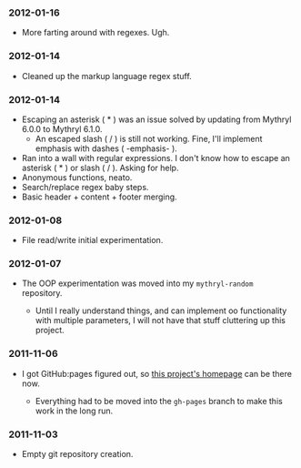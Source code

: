 ### 2012-01-16

  - More farting around with regexes.  Ugh.


### 2012-01-14

  - Cleaned up the markup language regex stuff.


### 2012-01-14

  - Escaping an asterisk ( * ) was an issue solved by updating from Mythryl 6.0.0 to Mythryl 6.1.0.
    - An escaped slash ( / ) is still not working.  Fine, I'll implement emphasis with dashes ( -emphasis- ).
  - Ran into a wall with regular expressions.  I don't know how to escape an asterisk ( * ) or slash ( / ).  Asking for help.
  - Anonymous functions, neato.
  - Search/replace regex baby steps.
  - Basic header + content + footer merging.


### 2012-01-08

  - File read/write initial experimentation.


### 2012-01-07

  - The OOP experimentation was moved into my `mythryl-random` repository.

    - Until I really understand things, and can implement oo functionality with multiple parameters, I will not have that stuff cluttering up this project.


### 2011-11-06

  - I got GitHub:pages figured out, so [this project's homepage](http://spiralofhope.github.com/mythryl-compiled-website/index.html) can be there now.

    - Everything had to be moved into the `gh-pages` branch to make this work in the long run.


### 2011-11-03

  - Empty git repository creation.
